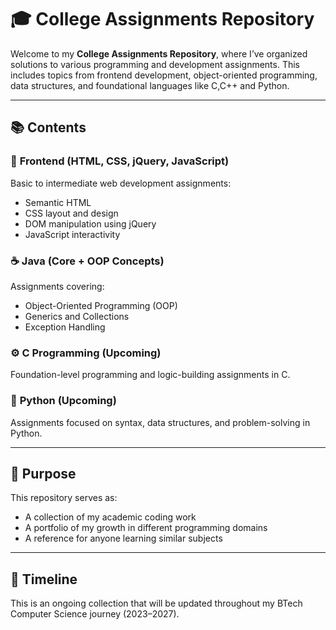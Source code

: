 # 🎓 College Assignments Repository

Welcome to my **College Assignments Repository**, where I’ve organized solutions to various programming and development assignments. This includes topics from frontend development, object-oriented programming, data structures, and foundational languages like C,C++ and Python.

---

## 📚 Contents

### 🔷 **Frontend (HTML, CSS, jQuery, JavaScript)**
Basic to intermediate web development assignments:
- Semantic HTML
- CSS layout and design
- DOM manipulation using jQuery
- JavaScript interactivity

### ☕ **Java (Core + OOP Concepts)**
Assignments covering:
- Object-Oriented Programming (OOP)
- Generics and Collections
- Exception Handling

### ⚙️ **C Programming (Upcoming)**
Foundation-level programming and logic-building assignments in C.

### 🐍 **Python (Upcoming)**
Assignments focused on syntax, data structures, and problem-solving in Python.

---

## 🚀 Purpose

This repository serves as:
- A collection of my academic coding work
- A portfolio of my growth in different programming domains
- A reference for anyone learning similar subjects

---

## 📅 Timeline

This is an ongoing collection that will be updated throughout my BTech Computer Science journey (2023–2027).

